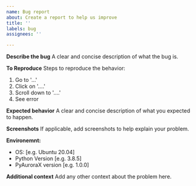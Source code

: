 ```yaml
---
name: Bug report
about: Create a report to help us improve
title: ''
labels: bug
assignees: ''

---
```


**Describe the bug**
A clear and concise description of what the bug is.

**To Reproduce**
Steps to reproduce the behavior:
1. Go to '...'
2. Click on '....'
3. Scroll down to '....'
4. See error

**Expected behavior**
A clear and concise description of what you expected to happen.

**Screenshots**
If applicable, add screenshots to help explain your problem.

**Environemnt:**
 - OS: [e.g. Ubuntu 20.04]
 - Python Version [e.g. 3.8.5]
 - PyAuroraX version [e.g. 1.0.0]

**Additional context**
Add any other context about the problem here.



